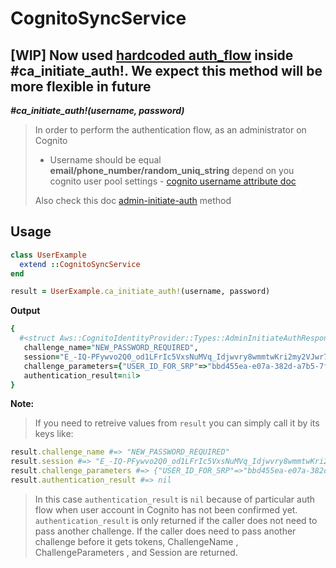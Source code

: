 # CognitoSyncService

## [WIP] Now used [hardcoded auth_flow](https://github.com/MarkOsipenko/cognito-sync-service/blob/master/lib/cognito_sync_service.rb#L53) inside __#ca_initiate_auth!__. We expect this method will be more flexible in future

__*#ca_initiate_auth!(username, password)*__

> In order to perform the authentication flow, as an administrator on Cognito
> - Username should be equal __email/phone_number/random_uniq_string__ depend on you cognito user pool settings - [cognito username attribute doc](https://docs.aws.amazon.com/en_us/cognito/latest/developerguide/user-pool-settings-attributes.html#user-pool-settings-usernames)
>
> Also check this doc [admin-initiate-auth](https://docs.aws.amazon.com/cli/latest/reference/cognito-idp/admin-initiate-auth.html) method

## Usage

```ruby
class UserExample
  extend ::CognitoSyncService
end

result = UserExample.ca_initiate_auth!(username, password)
```

__Output__

```ruby
{
  #<struct Aws::CognitoIdentityProvider::Types::AdminInitiateAuthResponse
   challenge_name="NEW_PASSWORD_REQUIRED",
   session="E_-IQ-PFywvo2Q0_od1LFrIc5VxsNuMVq_Idjwvry8wmmtwKri2my2VJwr7tu45jXucSwIG0SRzestDK13slda_fdRR_AkNLsBT9AMqKtm7avy6Dq0QRKOjBdnjsMEKn4bClX9LO",
   challenge_parameters={"USER_ID_FOR_SRP"=>"bbd455ea-e07a-382d-a7b5-7f04ef8827aa", "requiredAttributes"=>"[]", "userAttributes"=>"{\"email\":\"qwe@qwe.com\"}"},
   authentication_result=nil>
}
```

__Note:__
> If you need to retreive values from ```result``` you can simply call it by its keys like:
```ruby 
result.challenge_name #=> "NEW_PASSWORD_REQUIRED"
result.session #=> "E_-IQ-PFywvo2Q0_od1LFrIc5VxsNuMVq_Idjwvry8wmmtwKri2my2VJwr7tu45jXucSwIG0SRzestDK13slda_fdRR_AkNLsBT9AMqKtm7avy6Dq0QRKOjBdnjsMEKn4bClX9LO"
result.challenge_parameters #=> {"USER_ID_FOR_SRP"=>"bbd455ea-e07a-382d-a7b5-7f04ef8827aa", "requiredAttributes"=>"[]", "userAttributes"=>"{\"email\":\"qwe@qwe.com\"}"}
result.authentication_result #=> nil
```
>In this case ```authentication_result``` is ```nil``` because of particular auth flow when user account in Cognito has not been confirmed yet.
```authentication_result``` is only returned if the caller does not need to pass another challenge. If the caller does need to pass another challenge before it gets tokens, ChallengeName , ChallengeParameters , and Session are returned.

